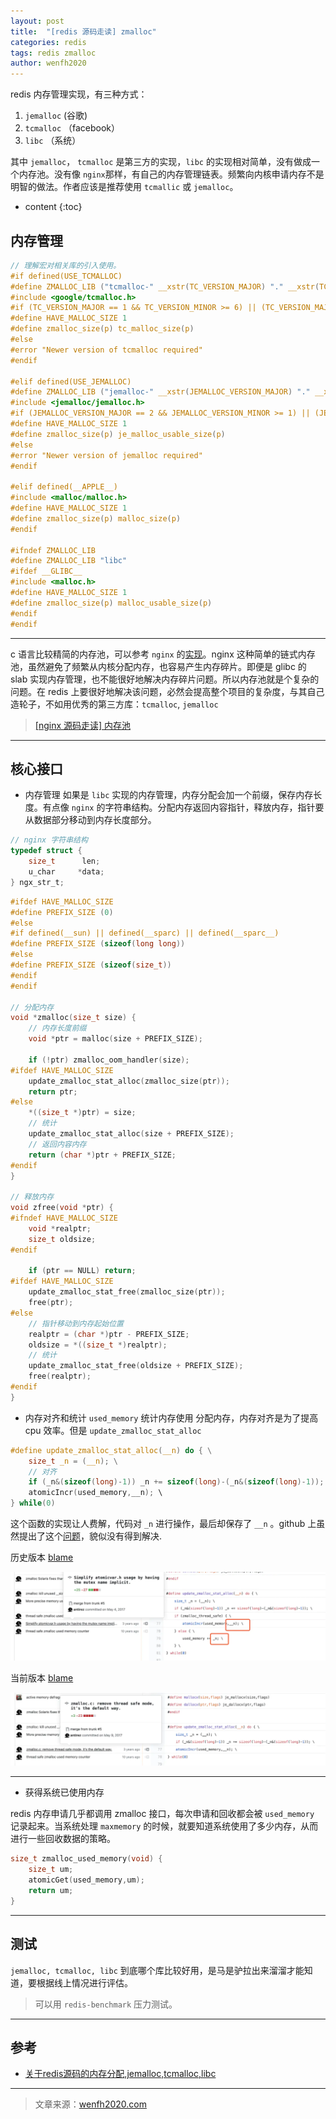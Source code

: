 ```yaml
---
layout: post
title:  "[redis 源码走读] zmalloc"
categories: redis
tags: redis zmalloc
author: wenfh2020
---
```


redis 内存管理实现，有三种方式：

1. `jemalloc` (谷歌)
2. `tcmalloc` （facebook）
3. `libc` （系统）

其中 `jemalloc`， `tcmalloc` 是第三方的实现，`libc` 的实现相对简单，没有做成一个内存池。没有像 `nginx`那样，有自己的内存管理链表。频繁向内核申请内存不是明智的做法。作者应该是推荐使用 `tcmallic` 或 `jemalloc`。



* content
{:toc}

## 内存管理

```c
// 理解宏对相关库的引入使用。
#if defined(USE_TCMALLOC)
#define ZMALLOC_LIB ("tcmalloc-" __xstr(TC_VERSION_MAJOR) "." __xstr(TC_VERSION_MINOR))
#include <google/tcmalloc.h>
#if (TC_VERSION_MAJOR == 1 && TC_VERSION_MINOR >= 6) || (TC_VERSION_MAJOR > 1)
#define HAVE_MALLOC_SIZE 1
#define zmalloc_size(p) tc_malloc_size(p)
#else
#error "Newer version of tcmalloc required"
#endif

#elif defined(USE_JEMALLOC)
#define ZMALLOC_LIB ("jemalloc-" __xstr(JEMALLOC_VERSION_MAJOR) "." __xstr(JEMALLOC_VERSION_MINOR) "." __xstr(JEMALLOC_VERSION_BUGFIX))
#include <jemalloc/jemalloc.h>
#if (JEMALLOC_VERSION_MAJOR == 2 && JEMALLOC_VERSION_MINOR >= 1) || (JEMALLOC_VERSION_MAJOR > 2)
#define HAVE_MALLOC_SIZE 1
#define zmalloc_size(p) je_malloc_usable_size(p)
#else
#error "Newer version of jemalloc required"
#endif

#elif defined(__APPLE__)
#include <malloc/malloc.h>
#define HAVE_MALLOC_SIZE 1
#define zmalloc_size(p) malloc_size(p)
#endif

#ifndef ZMALLOC_LIB
#define ZMALLOC_LIB "libc"
#ifdef __GLIBC__
#include <malloc.h>
#define HAVE_MALLOC_SIZE 1
#define zmalloc_size(p) malloc_usable_size(p)
#endif
#endif
```

---
c 语言比较精简的内存池，可以参考 `nginx` 的[实现](https://github.com/nginx/nginx/blob/master/src/core/ngx_palloc.c)。nginx 这种简单的链式内存池，虽然避免了频繁从内核分配内存，也容易产生内存碎片。即便是 glibc 的 slab 实现内存管理，也不能很好地解决内存碎片问题。所以内存池就是个复杂的问题。在 redis 上要很好地解决该问题，必然会提高整个项目的复杂度，与其自己造轮子，不如用优秀的第三方库：`tcmalloc`, `jemalloc`
>[[nginx 源码走读] 内存池](https://wenfh2020.com/2020/01/21/nginx-pool/)

---

## 核心接口

* 内存管理
  如果是 `libc` 实现的内存管理，内存分配会加一个前缀，保存内存长度。有点像 `nginx` 的字符串结构。分配内存返回内容指针，释放内存，指针要从数据部分移动到内存长度部分。

```c
// nginx 字符串结构
typedef struct {
    size_t      len;
    u_char     *data;
} ngx_str_t;
```

```c
#ifdef HAVE_MALLOC_SIZE
#define PREFIX_SIZE (0)
#else
#if defined(__sun) || defined(__sparc) || defined(__sparc__)
#define PREFIX_SIZE (sizeof(long long))
#else
#define PREFIX_SIZE (sizeof(size_t))
#endif
#endif

// 分配内存
void *zmalloc(size_t size) {
    // 内存长度前缀
    void *ptr = malloc(size + PREFIX_SIZE);

    if (!ptr) zmalloc_oom_handler(size);
#ifdef HAVE_MALLOC_SIZE
    update_zmalloc_stat_alloc(zmalloc_size(ptr));
    return ptr;
#else
    *((size_t *)ptr) = size;
    // 统计
    update_zmalloc_stat_alloc(size + PREFIX_SIZE);
    // 返回内容内存
    return (char *)ptr + PREFIX_SIZE;
#endif
}

// 释放内存
void zfree(void *ptr) {
#ifndef HAVE_MALLOC_SIZE
    void *realptr;
    size_t oldsize;
#endif

    if (ptr == NULL) return;
#ifdef HAVE_MALLOC_SIZE
    update_zmalloc_stat_free(zmalloc_size(ptr));
    free(ptr);
#else
    // 指针移动到内存起始位置
    realptr = (char *)ptr - PREFIX_SIZE;
    oldsize = *((size_t *)realptr);
    // 统计
    update_zmalloc_stat_free(oldsize + PREFIX_SIZE);
    free(realptr);
#endif
}
```

* 内存对齐和统计
  `used_memory` 统计内存使用
  分配内存，内存对齐是为了提高 cpu 效率。但是 `update_zmalloc_stat_alloc`

```c
#define update_zmalloc_stat_alloc(__n) do { \
    size_t _n = (__n); \
    // 对齐
    if (_n&(sizeof(long)-1)) _n += sizeof(long)-(_n&(sizeof(long)-1)); \
    atomicIncr(used_memory,__n); \
} while(0)
```

这个函数的实现让人费解，代码对 `_n` 进行操作，最后却保存了 `__n` 。github 上虽然提出了这个[问题](https://github.com/antirez/redis/issues/4739)，貌似没有得到解决.

历史版本 [blame](https://github.com/antirez/redis/blame/9390c384b88de6b2363c3f33ba42bd25c1c3346d/src/zmalloc.c)

![历史](/images/2020-02-20-16-47-12.png)

当前版本 [blame](https://github.com/antirez/redis/blame/unstable/src/zmalloc.c)

![当前](/images/2020-02-20-16-47-28.png)

---

* 获得系统已使用内存

redis 内存申请几乎都调用 zmalloc 接口，每次申请和回收都会被 `used_memory` 记录起来。当系统处理 `maxmemory` 的时候，就要知道系统使用了多少内存，从而进行一些回收数据的策略。

```c
size_t zmalloc_used_memory(void) {
    size_t um;
    atomicGet(used_memory,um);
    return um;
}
```

---

## 测试

`jemalloc, tcmalloc, libc` 到底哪个库比较好用，是马是驴拉出来溜溜才能知道，要根据线上情况进行评估。
> 可以用 `redis-benchmark` 压力测试。

---

## 参考

* [关于redis源码的内存分配,jemalloc,tcmalloc,libc](https://blog.csdn.net/libaineu2004/article/details/79400357)

---

> 文章来源：[wenfh2020.com](https://wenfh2020.com/)
